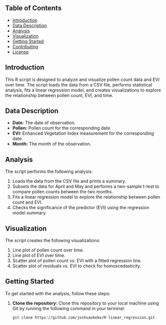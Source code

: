 ## Table of Contents
- [Introduction](#introduction)
- [Data Description](#data-description)
- [Analysis](#analysis)
- [Visualization](#visualization)
- [Getting Started](#getting-started)
- [Contributing](#contributing)
- [License](#license)

## Introduction

This R script is designed to analyze and visualize pollen count data and EVI over time. The script loads the data from a CSV file, performs statistical analysis, fits a linear regression model, and creates visualizations to explore the relationship between pollen count, EVI, and time.

## Data Description
- **Date:** The date of observation.
- **Pollen:** Pollen count for the corresponding date.
- **EVI:** Enhanced Vegetation Index measurement for the corresponding date.
- **Month:** The month of the observation.

## Analysis

The script performs the following analysis:

1. Loads the data from the CSV file and prints a summary.
2. Subsets the data for April and May and performs a two-sample t-test to compare pollen counts between the two months.
3. Fits a linear regression model to explore the relationship between pollen count and EVI.
4. Checks the significance of the predictor (EVI) using the regression model summary.

## Visualization

The script creates the following visualizations:

1. Line plot of pollen count over time.
2. Line plot of EVI over time.
3. Scatter plot of pollen count vs. EVI with a fitted regression line.
4. Scatter plot of residuals vs. EVI to check for homoscedasticity.

## Getting Started

To get started with the analysis, follow these steps:

1. **Clone the repository:** Clone this repository to your local machine using Git by running the following command in your terminal:

   ```bash
   git clone https://github.com/joshuaokeke/R-linear_regression.git
